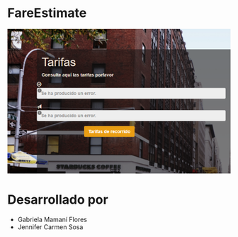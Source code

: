 # FareEstimate
![preview](public/assets/images/view.PNG)

# Desarrollado por
- Gabriela Mamaní Flores
- Jennifer Carmen Sosa
